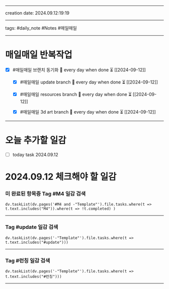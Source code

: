 
-------

creation date: 2024.09.12:19:19

--------

tags: #daily_note  #Notes #매일매일

---  
# 매일매일 반복작업 
- [x] #매일매일 브랜치 동기화 🔁 every day when done ⏳ [[2024-09-12]] 
	- [x] #매일매일 update branch  🔁 every day when done ⏳ [[2024-09-12]]
	- [x] #매일매일 resources branch  🔁 every day when done ⏳ [[2024-09-12]]
	- [x] #매일매일 3d art branch  🔁 every day when done ⏳ [[2024-09-12]]


--------


# 오늘 추가할 일감
- [ ]  today task 2024.09.12 






# 2024.09.12 체크해야 할 일감
### 미 완료된 항목중 Tag #M4  일감 검색
```dataviewjs 
dv.taskList(dv.pages('#M4 and -"Template"').file.tasks.where(t => t.text.includes("M4")).where(t => !t.completed) )
```
-------------------

###  Tag #update  일감 검색
```dataviewjs 
dv.taskList(dv.pages('-"Template"').file.tasks.where(t => t.text.includes("#update")))
```

-------------
### Tag #런칭  일감 검색
```dataviewjs 
dv.taskList(dv.pages('-"Templete"').file.tasks.where(t => t.text.includes("#런칭"))) 
```

--------------------------------